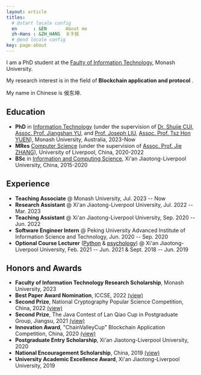 ```yaml
---
layout: article
titles:
  # @start locale config
  en      : &EN       About me
  zh-Hans : &ZH_HANS  关于我
  # @end locale config
key: page-about
---
```


I am a PhD student  at the [Faulty of Information Technology](https://www.monash.edu/it), Monash University.

My research interest is in the field of **Blockchain application and protocol** . 

My name in Chinese is 侯东坤.


## Education

- **PhD** in [Information Technology](https://www.monash.edu/it) (under the supervision of [Dr. Shujie CUI](https://shujiecui.github.io/), [Assoc. Prof. Jiangshan YU](https://www.jiangshanyu.com/), and [Prof. Joseph LIU](http://users.monash.edu.au/~kailiu/), [Assoc. Prof. Tsz Hon YUEN](https://thyuen.github.io/)), Monash University, Australia, 2023-Now
- **MRes** [Computer Science](https://www.xjtlu.edu.cn/en/study/masters/mres-computer-science) (under the supervision of [Assoc. Prof. Jie ZHANG](https://scholar.xjtlu.edu.cn/en/persons/JieZhang01)), University of Liverpool, China, 2020-2022
- **BSc** in [Information and Computing Science](https://www.xjtlu.edu.cn/en/study/undergraduate/information-and-computing-science), Xi'an Jiaotong-Liverpool University, China, 2015-2020

## Experience

- **Teaching Associate** @ Monash University, Jul. 2023 -- Now
- **Research Assistant** @ Xi'an Jiaotong-Liverpool University, Jul. 2022 -- Mar. 2023
- **Teaching Assistant** @ Xi'an Jiaotong-Liverpool University, Sep. 2020 -- Jun. 2022
- **Software Engineer Intern** @ Peking University Advanced Institute of Information Science and Technology, Jun. 2020 -- Sep. 2020
- **Optional Course Lecturer** ([<font color="black">Python</font>](https://hdk-certificate.oss-cn-beijing.aliyuncs.com/Python%20Certificate.pdf) & [<font color="black">psychology</font>](https://hdk-certificate.oss-cn-beijing.aliyuncs.com/Love%20certificate.pdf)) @ Xi'an Jiaotong-Liverpool University, Feb. 2021 -- Jun. 2021 & Sept. 2018 -- Jun. 2019

## Honors and Awards

- **Faculty of Information Technology Research Scholarship**, Monash University, 2023
- **Best Paper Award Nomination**, ICCSE, 2022 [(view)](https://hdk-certificate.oss-cn-beijing.aliyuncs.com/iccse2022.pdf)
- **Second Prize**, National Cryptography Popular Science Competition, China, 2022 [(view)](https://hdk-certificate.oss-cn-beijing.aliyuncs.com/Cryptography%20Popular%20Science%20Competition.pdf)
- **Second Prize**, The Java Contest of Lan Qiao Cup in Postgraduate Group, Jiangsu, 2021 [(view)](https://hdk-certificate.oss-cn-beijing.aliyuncs.com/lanqiao.pdf)
- **Innovation Award**, "ChainValleyCup" Blockchain Application Competition, China, 2020 [(view)](https://hdk-certificate.oss-cn-beijing.aliyuncs.com/ChainValleyCup.pdf)
- **Postgraduate Entry Scholarship**, Xi'an Jiaotong-Liverpool University, 2020
- **National Encouragement Scholarship**, China, 2019 [(view)](https://hdk-certificate.oss-cn-beijing.aliyuncs.com/Encouragement%20Scholarship.pdf)
- **University Academic Excellence Award**, Xi'an Jiaotong-Liverpool University, 2019

